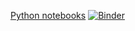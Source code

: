 [Python notebooks](http://nbviewer.ipython.org/github/fdiblen/notebooks/tree/master/python/)
[![Binder](http://mybinder.org/badge.svg)](http://mybinder.org/repo/fdiblen/notebooks/python/)
